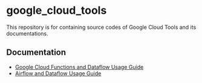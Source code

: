 # google_cloud_tools
This repository is for containing source codes of Google Cloud Tools and its documentations.

## Documentation
- [Google Cloud Functions and Dataflow Usage Guide](docs/google_cloud_functions_and_dataflow_usage/README.md)
- [Airflow and Dataflow Usage Guide](docs/airflow_and_dataflow_usage/README.md)
